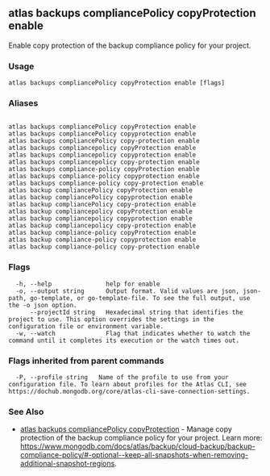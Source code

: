 ## atlas backups compliancePolicy copyProtection enable

Enable copy protection of the backup compliance policy for your project.


### Usage
```
atlas backups compliancePolicy copyProtection enable [flags]
```

### Aliases
```

atlas backups compliancePolicy copyProtection enable
atlas backups compliancePolicy copyprotection enable
atlas backups compliancePolicy copy-protection enable
atlas backups compliancepolicy copyProtection enable
atlas backups compliancepolicy copyprotection enable
atlas backups compliancepolicy copy-protection enable
atlas backups compliance-policy copyProtection enable
atlas backups compliance-policy copyprotection enable
atlas backups compliance-policy copy-protection enable
atlas backup compliancePolicy copyProtection enable
atlas backup compliancePolicy copyprotection enable
atlas backup compliancePolicy copy-protection enable
atlas backup compliancepolicy copyProtection enable
atlas backup compliancepolicy copyprotection enable
atlas backup compliancepolicy copy-protection enable
atlas backup compliance-policy copyProtection enable
atlas backup compliance-policy copyprotection enable
atlas backup compliance-policy copy-protection enable
```



### Flags

```
  -h, --help               help for enable
  -o, --output string      Output format. Valid values are json, json-path, go-template, or go-template-file. To see the full output, use the -o json option.
      --projectId string   Hexadecimal string that identifies the project to use. This option overrides the settings in the configuration file or environment variable.
  -w, --watch              Flag that indicates whether to watch the command until it completes its execution or the watch times out.

```


### Flags inherited from parent commands

```
  -P, --profile string   Name of the profile to use from your configuration file. To learn about profiles for the Atlas CLI, see https://dochub.mongodb.org/core/atlas-cli-save-connection-settings.

```

### See Also


* [atlas backups compliancePolicy copyProtection](atlas_backups_compliancePolicy_copyProtection.md)	- Manage copy protection of the backup compliance policy for your project. Learn more: https://www.mongodb.com/docs/atlas/backup/cloud-backup/backup-compliance-policy/#-optional--keep-all-snapshots-when-removing-additional-snapshot-regions.



